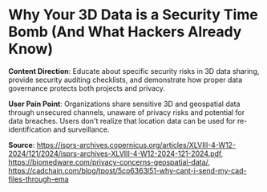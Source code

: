 # Why Your 3D Data is a Security Time Bomb (And What Hackers Already Know)

**Content Direction**: Educate about specific security risks in 3D data sharing, provide security auditing checklists, and demonstrate how proper data governance protects both projects and privacy.

**User Pain Point**: Organizations share sensitive 3D and geospatial data through unsecured channels, unaware of privacy risks and potential for data breaches. Users don't realize that location data can be used for re-identification and surveillance.

**Source**: https://isprs-archives.copernicus.org/articles/XLVIII-4-W12-2024/121/2024/isprs-archives-XLVIII-4-W12-2024-121-2024.pdf, https://biomedware.com/privacy-concerns-geospatial-data/, https://cadchain.com/blog/tpost/5co6363l51-why-cant-i-send-my-cad-files-through-ema
